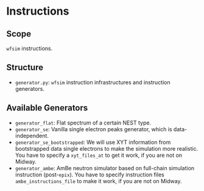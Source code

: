 # Instructions
## Scope
`wfsim` instructions.
## Structure
- `generator.py`: `wfsim` instruction infrastructures and instruction generators.
## Available Generators
- `generator_flat`: Flat spectrum of a certain NEST type.
- `generator_se`: Vanilla single electron peaks generator, which is data-independent.
- `generator_se_bootstrapped`: We will use XYT information from bootstrapped data single electrons to make the simulation more realistic. You have to specify a `xyt_files_at` to get it work, if you are not on Midway.
- `generator_ambe`: AmBe neutron simulator based on full-chain simulation instruction (post-`epix`). You have to specify instruction files `ambe_instructions_file` to make it work, if you are not on Midway.
